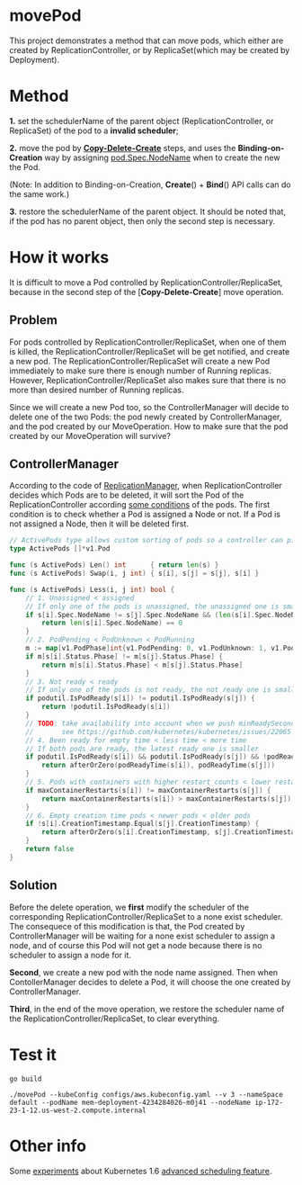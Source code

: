 # movePod #
This project demonstrates a method that can move pods, which either are created by ReplicationController, or by ReplicaSet(which may be created by Deployment).

# Method #
**1.** set the schedulerName of the parent object (ReplicationController, or ReplicaSet) of the pod to a **invalid scheduler**; 

**2.** move the pod by [**Copy-Delete-Create**](https://github.com/songbinliu/movePod/blob/master/util.go#L284) steps, and uses the **Binding-on-Creation** way by assigning [pod.Spec.NodeName](https://github.com/kubernetes/client-go/blob/master/pkg/api/v1/types.go#L2470) 
when to create the new the Pod. 

(Note: In addition to Binding-on-Creation, **Create**() + **Bind**() API calls can do the same work.)


**3.** restore the schedulerName of the parent object.
It should be noted that, if the pod has no parent object, then only the second step is necessary.

# How it works #

It is difficult to move a Pod controlled by ReplicationController/ReplicaSet, because in the second step of the [**Copy-Delete-Create**] move operation.

## Problem ##
For pods controlled by ReplicationController/ReplicaSet, when one of them is killed, the ReplicationController/ReplicaSet will 
be get notified, and create a new pod. The ReplicationController/ReplicaSet will create a new Pod immediately to make sure there is enough number of Running replicas. However, ReplicationController/ReplicaSet also makes sure that there is no more than desired number of Running replicas. 

Since we will create a new Pod too, so the ControllerManager will decide to delete one of the two Pods: the pod newly created by ControllerManager, and the pod created by our MoveOperation. How to make sure that the pod created by our MoveOperation will survive?

## ControllerManager ##
According to the code of [ReplicationManager](https://github.com/kubernetes/kubernetes/blob/release-1.7/pkg/controller/replication/replication_controller.go#L498), when ReplicationController decides which Pods are to be deleted, it will sort the Pod of the ReplicationController according [some conditions](https://github.com/kubernetes/kubernetes/blob/release-1.7/pkg/controller/controller_utils.go#L726) of the pods. The first condition is to check whether a Pod is assigned a Node or not. If a Pod is not assigned a Node, then it will be deleted first.
```go
// ActivePods type allows custom sorting of pods so a controller can pick the best ones to delete.
type ActivePods []*v1.Pod

func (s ActivePods) Len() int      { return len(s) }
func (s ActivePods) Swap(i, j int) { s[i], s[j] = s[j], s[i] }

func (s ActivePods) Less(i, j int) bool {
	// 1. Unassigned < assigned
	// If only one of the pods is unassigned, the unassigned one is smaller
	if s[i].Spec.NodeName != s[j].Spec.NodeName && (len(s[i].Spec.NodeName) == 0 || len(s[j].Spec.NodeName) == 0) {
		return len(s[i].Spec.NodeName) == 0
	}
	// 2. PodPending < PodUnknown < PodRunning
	m := map[v1.PodPhase]int{v1.PodPending: 0, v1.PodUnknown: 1, v1.PodRunning: 2}
	if m[s[i].Status.Phase] != m[s[j].Status.Phase] {
		return m[s[i].Status.Phase] < m[s[j].Status.Phase]
	}
	// 3. Not ready < ready
	// If only one of the pods is not ready, the not ready one is smaller
	if podutil.IsPodReady(s[i]) != podutil.IsPodReady(s[j]) {
		return !podutil.IsPodReady(s[i])
	}
	// TODO: take availability into account when we push minReadySeconds information from deployment into pods,
	//       see https://github.com/kubernetes/kubernetes/issues/22065
	// 4. Been ready for empty time < less time < more time
	// If both pods are ready, the latest ready one is smaller
	if podutil.IsPodReady(s[i]) && podutil.IsPodReady(s[j]) && !podReadyTime(s[i]).Equal(podReadyTime(s[j])) {
		return afterOrZero(podReadyTime(s[i]), podReadyTime(s[j]))
	}
	// 5. Pods with containers with higher restart counts < lower restart counts
	if maxContainerRestarts(s[i]) != maxContainerRestarts(s[j]) {
		return maxContainerRestarts(s[i]) > maxContainerRestarts(s[j])
	}
	// 6. Empty creation time pods < newer pods < older pods
	if !s[i].CreationTimestamp.Equal(s[j].CreationTimestamp) {
		return afterOrZero(s[i].CreationTimestamp, s[j].CreationTimestamp)
	}
	return false
}
```

## Solution ##
Before the delete operation, we **first** modify the scheduler of the corresponding ReplicationController/ReplicaSet to a none exist scheduler. The consequece of this modification is that, the Pod created by ControllerManager will be waiting for a none exist scheduler to assign a node, and of course this Pod will not get a node because there is no scheduler to assign a node for it.

**Second**, we create a new pod with the node name assigned. Then when ContollerManager decides to delete a Pod, it will choose the one created by ControllerManager.

**Third**, in the end of the move operation, we restore the scheduler name of the ReplicationController/ReplicaSet, to clear everything.


# Test it #

```console
go build

./movePod --kubeConfig configs/aws.kubeconfig.yaml --v 3 --nameSpace default --podName mem-deployment-4234284026-m0j41 --nodeName ip-172-23-1-12.us-west-2.compute.internal

```


# Other info #
Some [experiments](https://gist.github.com/songbinliu/6b28a15ac718a070ab66cff44f0cc056) about Kubernetes 1.6 [advanced scheduling feature](http://blog.kubernetes.io/2017/03/advanced-scheduling-in-kubernetes.html).
